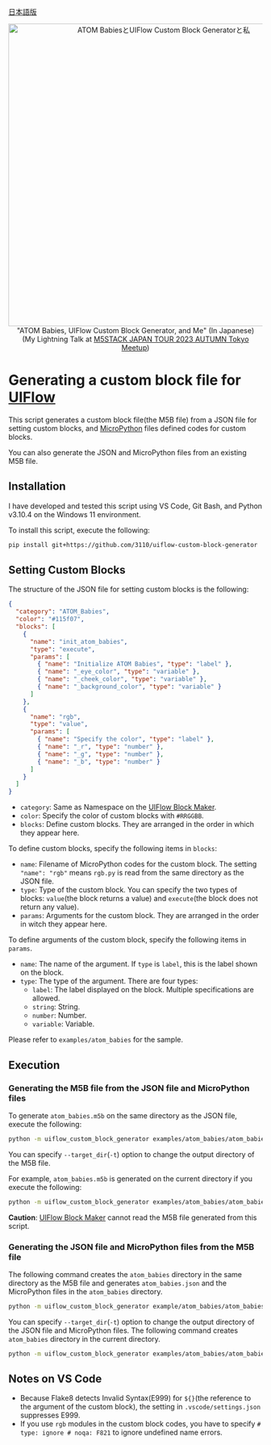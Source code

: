 [日本語版](README_ja_JP.md)

<p align="center">
  <a href="https://speakerdeck.com/3110/atom-babiestouiflow-custom-block-generatortosi" target="_blank">
  <img src="https://files.speakerdeck.com/presentations/ef509fde25924b86b992a7a947861d0c/slide_0.jpg" alt="ATOM BabiesとUIFlow Custom Block Generatorと私" width="600"/></a>
  <br>
  <caption>"ATOM Babies, UIFlow Custom Block Generator, and Me" (In Japanese)<br>(My Lightning Talk at <a href="https://m5stack.connpass.com/event/297120/">M5STACK JAPAN TOUR 2023 AUTUMN Tokyo Meetup</a>)</caption>
  </p>

# Generating a custom block file for [UIFlow](https://flow.m5stack.com)

This script generates a custom block file(the M5B file) from a JSON file for setting custom blocks, and [MicroPython](https://micropython.org/) files defined codes for custom blocks.

You can also generate the JSON and MicroPython files from an existing M5B file.

## Installation

I have developed and tested this script using VS Code, Git Bash, and Python v3.10.4 on the Windows 11 environment.

To install this script, execute the following:

```bash
pip install git+https://github.com/3110/uiflow-custom-block-generator
```

## Setting Custom Blocks

The structure of the JSON file for setting custom blocks is the following:

```json
{
  "category": "ATOM_Babies",
  "color": "#115f07",
  "blocks": [
    {
      "name": "init_atom_babies",
      "type": "execute",
      "params": [
        { "name": "Initialize ATOM Babies", "type": "label" },
        { "name": "_eye_color", "type": "variable" },
        { "name": "_cheek_color", "type": "variable" },
        { "name": "_background_color", "type": "variable" }
      ]
    },
    {
      "name": "rgb",
      "type": "value",
      "params": [
        { "name": "Specify the color", "type": "label" },
        { "name": "_r", "type": "number" },
        { "name": "_g", "type": "number" },
        { "name": "_b", "type": "number" }
      ]
    }
  ]
}
```

- `category`: Same as Namespace on the [UIFlow Block Maker](http://block-maker.m5stack.com/).
- `color`: Specify the color of custom blocks with `#RRGGBB`.
- `blocks`: Define custom blocks. They are arranged in the order in which they appear here.

To define custom blocks, specify the following items in `blocks`:

- `name`: Filename of MicroPython codes for the custom block. The setting `"name": "rgb"` means `rgb.py` is read from the same directory as the JSON file.
- `type`: Type of the custom block. You can specify the two types of blocks: `value`(the block returns a value) and `execute`(the block does not return any value).
- `params`: Arguments for the custom block. They are arranged in the order in witch they appear here.

To define arguments of the custom block, specify the following items in `params`.

- `name`: The name of the argument. If `type` is `label`, this is the label shown on the block.
- `type`: The type of the argument. There are four types:
  - `label`: The label displayed on the block. Multiple specifications are allowed.
  - `string`: String.
  - `number`: Number.
  - `variable`: Variable.

Please refer to `examples/atom_babies` for the sample.

## Execution

### Generating the M5B file from the JSON file and MicroPython files

To generate `atom_babies.m5b` on the same directory as the JSON file, execute the following:

```bash
python -m uiflow_custom_block_generator examples/atom_babies/atom_babies.json
```

You can specify `--target_dir`(`-t`) option to change the output directory of the M5B file.

For example, `atom_babies.m5b` is generated on the current directory if you execute the following:

```bash
python -m uiflow_custom_block_generator examples/atom_babies/atom_babies.json -t .
```

**Caution**: [UIFlow Block Maker](http://block-maker.m5stack.com/) cannot read the M5B file generated from this script.

### Generating the JSON file and MicroPython files from the M5B file

The following command creates the `atom_babies` directory in the same directory as the M5B file and generates `atom_babies.json` and the MicroPython files in the `atom_babies` directory.

```bash
python -m uiflow_custom_block_generator example/atom_babies/atom_babies.m5b
```

You can specify `--target_dir`(`-t`) option to change the output directory of the JSON file and MicroPython files. The following command creates `atom_babies` directory in the current directory.

```bash
python -m uiflow_custom_block_generator examples/atom_babies/atom_babies.m5b -t .
```

## Notes on VS Code

- Because Flake8 detects Invalid Syntax(E999) for `${}`(the reference to the argument of the custom block), the setting in `.vscode/settings.json` suppresses E999.
- If you use `rgb` modules in the custom block codes, you have to specify `# type: ignore # noqa: F821` to ignore undefined name errors.
